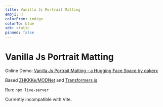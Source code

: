 ```yaml
---
title: Vanilla Js Portrait Matting
emoji: 🐠
colorFrom: indigo
colorTo: blue
sdk: static
pinned: false
---
```


# Vanilla Js Portrait Matting


Online Demo: [Vanilla Js Portrait Matting - a Hugging Face Space by oakerx](https://huggingface.co/spaces/oakerx/vanilla-js-portrait-matting)

Based [ZHKKKe/MODNet](https://github.com/ZHKKKe/MODNet) and [Transformers.js](https://huggingface.co/docs/transformers.js/index)

Run: `npx live-server`

Currently incompatible with Vite.
